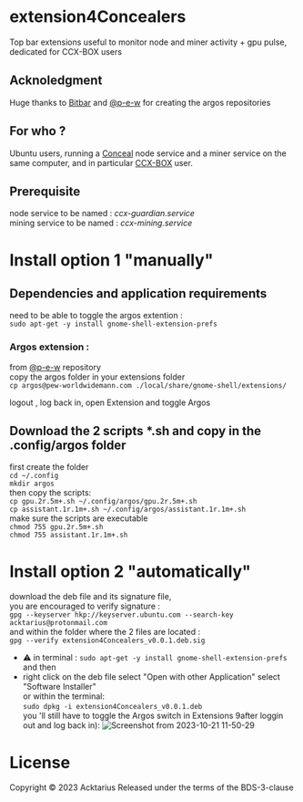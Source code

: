 # extension4Concealers
Top bar extensions useful to monitor node and miner activity + gpu pulse, dedicated for CCX-BOX users 

## Acknoledgment
Huge thanks to [Bitbar](https://github.com/matryer/bitbar) and [@p-e-w](https://github.com/p-e-w/argos) for creating the argos repositories

## For who ?
Ubuntu users, running a [Conceal](https://conceal.network) node service and a miner service on the same computer, and in particular [CCX-BOX](https://nodesandbits.com) user.

## Prerequisite
node service to be named : *ccx-guardian.service*  
mining service to be named : *ccx-mining.service*

# Install option 1 "manually"

## Dependencies and application requirements
need to be able to toggle the argos extention :  
`sudo apt-get -y install gnome-shell-extension-prefs`

### Argos extension :
from [@p-e-w](https://github.com/p-e-w/argos) repository  
copy the argos folder in your extensions folder  
`cp argos@pew-worldwidemann.com ./local/share/gnome-shell/extensions/`  
  
logout , log back in, open Extension and toggle Argos  

## Download the 2 scripts *.sh and copy in the .config/argos folder
first create the folder  
`cd ~/.config`  
`mkdir argos`  
then copy the scripts:  
`cp gpu.2r.5m+.sh ~/.config/argos/gpu.2r.5m+.sh`  
`cp assistant.1r.1m+.sh ~/.config/argos/assistant.1r.1m+.sh`  
make sure the scripts are executable  
`chmod 755 gpu.2r.5m+.sh`  
`chmod 755 assistant.1r.1m+.sh`  

# Install option 2 "automatically"
download the deb file and its signature file,  
you are encouraged to verify signature :  
`gpg --keyserver hkp://keyserver.ubuntu.com --search-key acktarius@protonmail.com`  
and within the folder where the 2 files are located :  
`gpg --verify extension4Concealers_v0.0.1.deb.sig`  

- :warning: in terminal : `sudo apt-get -y install gnome-shell-extension-prefs`  
and then  
- right click on the deb file select
"Open with other Application"
select "Software Installer"  
or within the terminal:  
`sudo dpkg -i extension4Concealers_v0.0.1.deb`  
 you 'll still have to toggle the Argos switch in Extensions 9after loggin out and log back in):
 ![Screenshot from 2023-10-21 11-50-29](https://github.com/Acktarius/extension4Concealers/assets/94026250/eec18719-9dc6-4804-a056-ba4430ede89f)

# License
Copyright © 2023 Acktarius
Released under the terms of the BDS-3-clause
